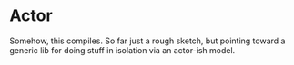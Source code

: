 # Actor
Somehow, this compiles. So far just a rough sketch, but pointing toward a generic
lib for doing stuff in isolation via an actor-ish model.
